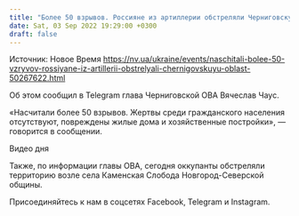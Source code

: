 ```yaml
---
title: "Более 50 взрывов. Россияне из артиллерии обстреляли Черниговскую область"
date: Sat, 03 Sep 2022 19:29:00 +0300
draft: false
---
```

Источник: Новое Время https://nv.ua/ukraine/events/naschitali-bolee-50-vzryvov-rossiyane-iz-artillerii-obstrelyali-chernigovskuyu-oblast-50267622.html


Об этом сообщил в Telegram глава Черниговской ОВА Вячеслав Чаус.

«Насчитали более 50 взрывов. Жертвы среди гражданского населения отсутствуют, повреждены жилые дома и хозяйственные постройки», — говорится в сообщении.

 Видео дня   

Также, по информации главы ОВА, сегодня оккупанты обстреляли территорию возле села Каменская Слобода Новгород-Северской общины.

Присоединяйтесь к нам в соцсетях Facebook, Telegram и Instagram.
